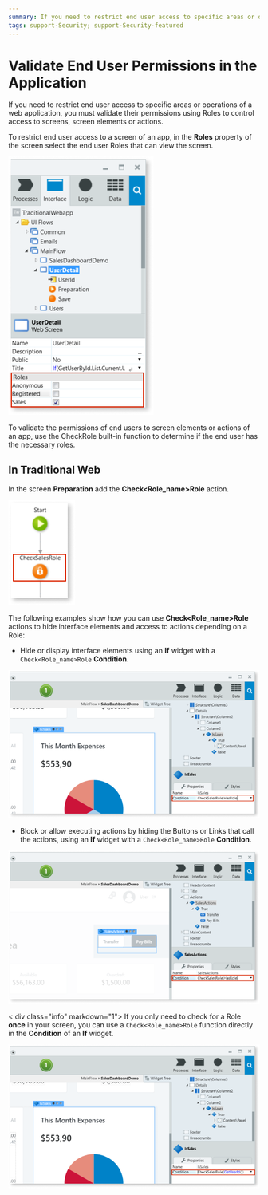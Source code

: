 ```yaml
---
summary: If you need to restrict end user access to specific areas or operations in an application, you must validate their permissions.
tags: support-Security; support-Security-featured
---
```


# Validate End User Permissions in the Application

If you need to restrict end user access to specific areas or operations of a web application, you must validate their permissions using Roles to control access to screens, screen elements or actions.

To restrict end user access to a screen of an app, in the **Roles** property of the screen select the end user Roles that can view the screen.

![Restrict access to a screen using Roles](images/valdiate-screen-ss.png)

To validate the permissions of end users to screen elements or actions of an app, use the CheckRole built-in function to determine if the end user has the necessary roles.

## In Traditional Web

In the screen **Preparation** add the **Check&lt;Role_name&gt;Role** action.

![Roles_prep](images/validate-preparation-role-ss.png)

The following examples show how you can use **Check&lt;Role_name&gt;Role** actions to hide interface elements and access to actions depending on a Role:

* Hide or display interface elements using an **If** widget with a `Check<Role_name>Role` **Condition**.

![Restrict access to an interface element by using check roles action](images/validate-ui-element-ss.png)

* Block or allow executing actions by hiding the Buttons or Links that call the actions, using an **If** widget with a `Check<Role_name>Role` **Condition**.

![Restrict access to a button that calls an action by using check roles](images/validate-button-ss.png)

< div class="info" markdown="1">
If you only need to check for a Role **once** in your screen, you can use a `Check<Role_name>Role` function directly in the **Condition** of an **If** widget.

![Restrict access to a button that calls an action by using check roles function](images/validate-one-ui-element-ss.png)
</div>
